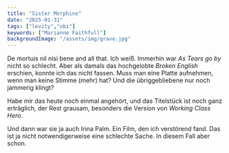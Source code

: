 ```yaml
---
title: "Sister Morphine"
date: "2025-01-31"
tags: ["levity","obi"]
keywords: ["Marianne Faithfull"]
backgroundImage: "/assets/img/grave.jpg"
---
```


De mortuis nil nisi bene and all that. Ich weiß. Immerhin war *As Tears go by* nicht so schlecht. Aber als damals das hochgelobte *Broken English* erschien, konnte ich das nicht fassen. Muss man eine Platte aufnehmen, wenn man keine Stimme (mehr) hat? Und die übriggebliebene nur noch jammerig klingt?

Habe mir das heute noch einmal angehört, und das Titelstück ist noch ganz erträglich, der Rest grausam, besonders die Version von *Working Class Hero*.

Und dann war sie ja auch Irina Palm. Ein Film, den ich verstörend fand. Das ist ja nicht notwendigerweise eine schlechte Sache. In diesem Fall aber schon.